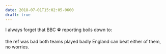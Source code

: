 ```yaml
---
date: 2018-07-01T15:02:05-0600
draft: true
---
```




I always forget that BBC ⚽️ reporting boils down to:

the ref was bad both teams played badly England can beat either of them, no worries.



